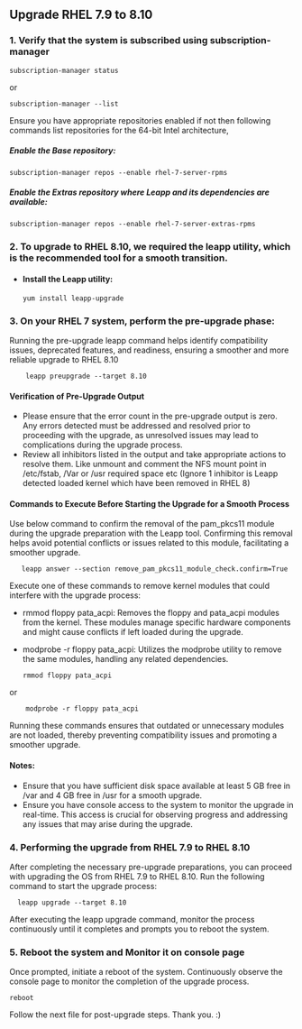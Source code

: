 ## Upgrade RHEL 7.9 to 8.10

### 1. Verify that the system is subscribed using subscription-manager

    subscription-manager status
  or
  
    subscription-manager --list
  
Ensure you have appropriate repositories enabled if not then following commands list repositories for the 64-bit Intel architecture,

##### Enable the Base repository:
    subscription-manager repos --enable rhel-7-server-rpms
##### Enable the Extras repository where Leapp and its dependencies are available:
    subscription-manager repos --enable rhel-7-server-extras-rpms


### 2. To upgrade to RHEL 8.10, we required the leapp utility, which is the recommended tool for a smooth transition.
- #### Install the Leapp utility:
      yum install leapp-upgrade



### 3. On your RHEL 7 system, perform the pre-upgrade phase:
  Running the pre-upgrade leapp command helps identify compatibility issues, deprecated features, and readiness, ensuring a smoother and more reliable upgrade to RHEL 8.10

        leapp preupgrade --target 8.10
  #### Verification of Pre-Upgrade Output
   - Please ensure that the error count in the pre-upgrade output is zero. Any errors detected must be addressed and resolved prior to proceeding with the upgrade, as unresolved issues may lead to complications during the upgrade process.
   - Review all inhibitors listed in the output and take appropriate actions to resolve them. Like unmount and comment the NFS mount point in /etc/fstab, /Var or /usr required space etc (Ignore 1 inhibitor is Leapp detected loaded kernel which have been removed in RHEL 8)

  #### Commands to Execute Before Starting the Upgrade for a Smooth Process
  Use below command to confirm the removal of the pam_pkcs11 module during the upgrade preparation with the Leapp tool. Confirming this removal helps avoid potential conflicts or issues related to this module, facilitating a smoother upgrade.

       leapp answer --section remove_pam_pkcs11_module_check.confirm=True
   
  Execute one of these commands to remove kernel modules that could interfere with the upgrade process:
  
  - rmmod floppy pata_acpi: Removes the floppy and pata_acpi modules from the kernel. These modules manage specific hardware components and might cause conflicts if left loaded during the upgrade.
  - modprobe -r floppy pata_acpi: Utilizes the modprobe utility to remove the same modules, handling any related dependencies.
     
        rmmod floppy pata_acpi
   or

        modprobe -r floppy pata_acpi
  Running these commands ensures that outdated or unnecessary modules are not loaded, thereby preventing compatibility issues and promoting a smoother upgrade.

#### Notes: 
  - Ensure that you have sufficient disk space available at least 5 GB free in /var and 4 GB free in /usr for a smooth upgrade.
  - Ensure you have console access to the system to monitor the upgrade in real-time. This access is crucial for observing progress and addressing any issues that may arise during the upgrade.

### 4. Performing the upgrade from RHEL 7.9 to RHEL 8.10
  After completing the necessary pre-upgrade preparations, you can proceed with upgrading the OS from RHEL 7.9 to RHEL 8.10.
  Run the following command to start the upgrade process:
      
      leapp upgrade --target 8.10

  After executing the leapp upgrade command, monitor the process continuously until it completes and prompts you to reboot the system.
  
### 5. Reboot the system and Monitor it on console page
  Once prompted, initiate a reboot of the system. Continuously observe the console page to monitor the completion of the upgrade process.
  
    reboot


Follow the next file for post-upgrade steps.
Thank you. :)
